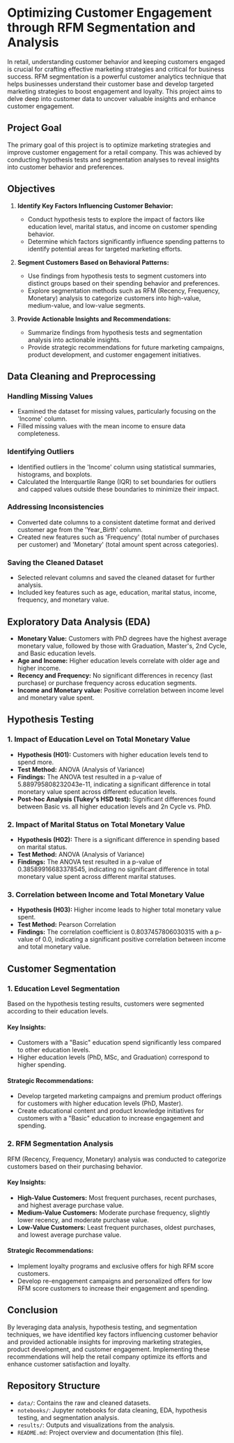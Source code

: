 # Optimizing Customer Engagement through RFM Segmentation and Analysis

In retail, understanding customer behavior and keeping customers engaged is crucial for crafting effective marketing strategies and critical for business success. RFM segmentation is a powerful customer analytics technique that helps businesses understand their customer base and develop targeted marketing strategies to boost engagement and loyalty. This project aims to delve deep into customer data to uncover valuable insights and enhance customer engagement.

## Project Goal

The primary goal of this project is to optimize marketing strategies and improve customer engagement for a retail company. This was achieved by conducting hypothesis tests and segmentation analyses to reveal insights into customer behavior and preferences.

## Objectives

1. **Identify Key Factors Influencing Customer Behavior:**
   - Conduct hypothesis tests to explore the impact of factors like education level, marital status, and income on customer spending behavior.
   - Determine which factors significantly influence spending patterns to identify potential areas for targeted marketing efforts.

2. **Segment Customers Based on Behavioral Patterns:**
   - Use findings from hypothesis tests to segment customers into distinct groups based on their spending behavior and preferences.
   - Explore segmentation methods such as RFM (Recency, Frequency, Monetary) analysis to categorize customers into high-value, medium-value, and low-value segments.

3. **Provide Actionable Insights and Recommendations:**
   - Summarize findings from hypothesis tests and segmentation analysis into actionable insights.
   - Provide strategic recommendations for future marketing campaigns, product development, and customer engagement initiatives.

## Data Cleaning and Preprocessing

### Handling Missing Values

- Examined the dataset for missing values, particularly focusing on the 'Income' column.
- Filled missing values with the mean income to ensure data completeness.

### Identifying Outliers

- Identified outliers in the 'Income' column using statistical summaries, histograms, and boxplots.
- Calculated the Interquartile Range (IQR) to set boundaries for outliers and capped values outside these boundaries to minimize their impact.

### Addressing Inconsistencies

- Converted date columns to a consistent datetime format and derived customer age from the 'Year_Birth' column.
- Created new features such as 'Frequency' (total number of purchases per customer) and 'Monetary' (total amount spent across categories).

### Saving the Cleaned Dataset

- Selected relevant columns and saved the cleaned dataset for further analysis.
- Included key features such as age, education, marital status, income, frequency, and monetary value.

## Exploratory Data Analysis (EDA)

- **Monetary Value:** Customers with PhD degrees have the highest average monetary value, followed by those with Graduation, Master's, 2nd Cycle, and Basic education levels.
- **Age and Income:** Higher education levels correlate with older age and higher income.
- **Recency and Frequency:** No significant differences in recency (last purchase) or purchase frequency across education segments.
- **Income and Monetary value:** Positive correlation between income level and monetary value spent.

## Hypothesis Testing

### 1. Impact of Education Level on Total Monetary Value

- **Hypothesis (H01):** Customers with higher education levels tend to spend more.
- **Test Method:** ANOVA (Analysis of Variance)
- **Findings:** The ANOVA test resulted in a p-value of 5.889795808232043e-11, indicating a significant difference in total monetary value spent across different education levels.
- **Post-hoc Analysis (Tukey's HSD test):** Significant differences found between Basic vs. all higher education levels and 2n Cycle vs. PhD.

### 2. Impact of Marital Status on Total Monetary Value

- **Hypothesis (H02):** There is a significant difference in spending based on marital status.
- **Test Method:** ANOVA (Analysis of Variance)
- **Findings:** The ANOVA test resulted in a p-value of 0.38589916683378545, indicating no significant difference in total monetary value spent across different marital statuses.

### 3. Correlation between Income and Total Monetary Value

- **Hypothesis (H03):** Higher income leads to higher total monetary value spent.
- **Test Method:** Pearson Correlation
- **Findings:** The correlation coefficient is 0.8037457806030315 with a p-value of 0.0, indicating a significant positive correlation between income and total monetary value.

## Customer Segmentation

### 1. Education Level Segmentation

Based on the hypothesis testing results, customers were segmented according to their education levels.

#### Key Insights:

- Customers with a "Basic" education spend significantly less compared to other education levels.
- Higher education levels (PhD, MSc, and Graduation) correspond to higher spending.

#### Strategic Recommendations:

- Develop targeted marketing campaigns and premium product offerings for customers with higher education levels (PhD, Master).
- Create educational content and product knowledge initiatives for customers with a "Basic" education to increase engagement and spending.

### 2. RFM Segmentation Analysis

RFM (Recency, Frequency, Monetary) analysis was conducted to categorize customers based on their purchasing behavior.

#### Key Insights:

- **High-Value Customers:** Most frequent purchases, recent purchases, and highest average purchase value.
- **Medium-Value Customers:** Moderate purchase frequency, slightly lower recency, and moderate purchase value.
- **Low-Value Customers:** Least frequent purchases, oldest purchases, and lowest average purchase value.

#### Strategic Recommendations:

- Implement loyalty programs and exclusive offers for high RFM score customers.
- Develop re-engagement campaigns and personalized offers for low RFM score customers to increase their engagement and spending.

## Conclusion

By leveraging data analysis, hypothesis testing, and segmentation techniques, we have identified key factors influencing customer behavior and provided actionable insights for improving marketing strategies, product development, and customer engagement. Implementing these recommendations will help the retail company optimize its efforts and enhance customer satisfaction and loyalty.

## Repository Structure

- `data/`: Contains the raw and cleaned datasets.
- `notebooks/`: Jupyter notebooks for data cleaning, EDA, hypothesis testing, and segmentation analysis.
- `results/`: Outputs and visualizations from the analysis.
- `README.md`: Project overview and documentation (this file).
